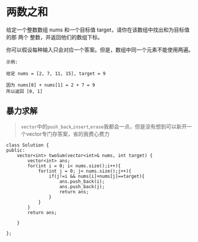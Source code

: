 # 两数之和
给定一个整数数组 nums 和一个目标值 target，请你在该数组中找出和为目标值的那 两个 整数，并返回他们的数组下标。

你可以假设每种输入只会对应一个答案。但是，数组中同一个元素不能使用两遍。

```
示例:

给定 nums = [2, 7, 11, 15], target = 9

因为 nums[0] + nums[1] = 2 + 7 = 9
所以返回 [0, 1]
```

## 暴力求解
>`vector`中的`push_back`,`insert`,`erase`我都会一点，但是没有想到可以新开一个vector专门存答案，省的我费心费力
```
class Solution {
public:
    vector<int> twoSum(vector<int>& nums, int target) {
        vector<int> ans;
        for(int i = 0; i< nums.size();i++){
            for(int j = 0; j< nums.size();j++){
                if(j!=i && nums[i]+nums[j]==target){
                    ans.push_back(i);
                    ans.push_back(j);
                    return ans;
                }
            }
        }
        return ans;

    }

};
```

